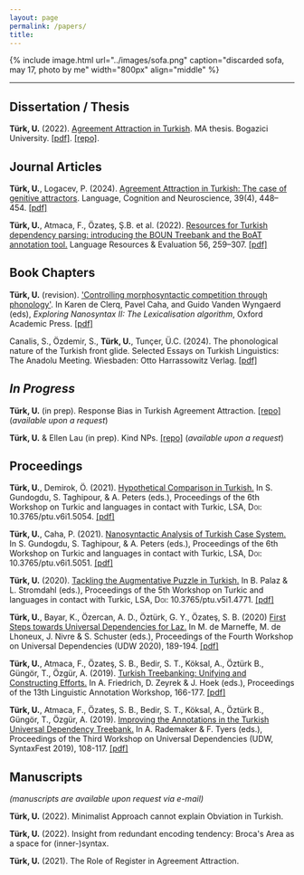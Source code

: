 ```yaml
---
layout: page
permalink: /papers/
title:
---
```


{% include image.html url="../images/sofa.png" caption="discarded sofa, may 17,  photo by me" width="800px" align="middle" %}

---

## Dissertation / Thesis

**Türk, U.** (2022). [Agreement Attraction in Turkish](http://seyhan.library.boun.edu.tr/record=b2776878~S5). MA thesis. Bogazici University. [[pdf]](../files/ma_defense/Turk2020-Agreement-Attraction-in-Turkish.pdf). [[repo]](https://github.com/utkuturk/ma-thesis).


##  Journal Articles

**Türk, U.**, Logacev, P. (2024). [Agreement Attraction in Turkish: The case of genitive attractors](https://www.tandfonline.com/doi/full/10.1080/23273798.2024.2324766).  Language, Cognition and Neuroscience, 39(4), 448–454. [[pdf]](../files/pdfs/TurkLogacev2024-cnl-preprint.pdf)

**Türk, U.**, Atmaca, F., Özateş, Ş.B. et al. (2022). [Resources for Turkish dependency parsing: introducing the BOUN Treebank and the BoAT annotation tool.](https://link.springer.com/article/10.1007/s10579-021-09558-0) Language Resources & Evaluation 56, 259–307. [[pdf]](../files/pdfs/TurkEtAl2022.pdf)

## Book Chapters

**Türk, U.** (revision). ['Controlling morphosyntactic competition through phonology'](https://lingbuzz.net/lingbuzz/008295). In Karen de Clerq, Pavel Caha, and Guido Vanden Wyngaerd (eds), *Exploring Nanosyntax II: The Lexicalisation algorithm*, Oxford Academic Press. [[pdf]](../files/pdfs/Turk2024.pdf)

Canalis, S., Özdemir, S., **Türk, U.**, Tunçer, Ü.C. (2024). The phonological nature of the Turkish front glide. Selected Essays on Turkish Linguistics: The Anadolu Meeting. Wiesbaden: Otto Harrassowitz Verlag. [[pdf]](../files/pdfs/CanalisEtAl2024.pdf)


## _In Progress_


**Türk, U.** (in prep). Response Bias in Turkish Agreement Attraction. [[repo]](https://github.com/utkuturk/attraction_meta) (_available upon a request_)

**Türk, U.** & Ellen Lau (in prep). Kind NPs. [[repo]](https://github.com/utkuturk/kind) (_available upon a request_)

## Proceedings

**Türk, U.**, Demirok, Ö. (2021). [Hypothetical Comparison in Turkish.](https://journals.linguisticsociety.org/proceedings/index.php/tu/article/view/5054) In S. Gundogdu, S. Taghipour, & A. Peters (eds.), Proceedings of the 6th Workshop on Turkic and languages in contact with Turkic, LSA, <font style="font-variant: small-caps">Doi:</font> 10.3765/ptu.v6i1.5054. [[pdf]](../files/papers/TurkDemirok2021.pdf)

**Türk, U.**, Caha, P. (2021). [Nanosyntactic Analysis of Turkish Case System.](https://journals.linguisticsociety.org/proceedings/index.php/tu/article/view/5051) In S. Gundogdu, S. Taghipour, & A. Peters (eds.), Proceedings of the 6th Workshop on Turkic and languages in contact with Turkic, LSA, <font style="font-variant: small-caps">Doi:</font> 10.3765/ptu.v6i1.5051. [[pdf]](../files/papers/TurkCaha2021.pdf)


**Türk, U.** (2020). [Tackling the Augmentative Puzzle in Turkish.](https://journals.linguisticsociety.org/proceedings/index.php/tu/article/view/4771) In B. Palaz & L. Stromdahl (eds.), Proceedings of the 5th Workshop on Turkic and languages in contact with Turkic, LSA, <font style="font-variant: small-caps">Doi:</font> 10.3765/ptu.v5i1.4771. [[pdf]](../files/papers/Turk2020.pdf)


**Türk, U.**, Bayar, K., Özercan, A. D., Öztürk, G. Y., Özateş, S. B. (2020) [First Steps towards Universal Dependencies for Laz.](https://aclanthology.org/2020.udw-1.21.pdf) In M. de Marneffe, M. de Lhoneux, J. Nivre & S. Schuster (eds.), Proceedings of the Fourth Workshop on Universal Dependencies (UDW 2020), 189-194. [[pdf]](../files/papers/TurkEtAl2020.pdf)

**Türk, U.**, Atmaca, F., Özateş, S. B., Bedir, S. T., Köksal, A., Öztürk B., Güngör, T., Özgür, A. (2019). [Turkish Treebanking: Unifying and Constructing Efforts.](https://aclanthology.org/W19-4019.pdf) In A. Friedrich, D. Zeyrek & J. Hoek (eds.), Proceedings of the 13th Linguistic Annotation Workshop, 166-177. [[pdf]](../files/papers/TurkEtAl2019b.pdf)

**Türk, U.**, Atmaca, F., Özateş, S. B., Bedir, S. T., Köksal, A., Öztürk B., Güngör, T., Özgür, A. (2019). [Improving the Annotations in the Turkish Universal Dependency Treebank.](https://aclanthology.org/W19-8013.pdf) In A. Rademaker & F. Tyers (eds.), Proceedings of the Third Workshop on Universal Dependencies (UDW, SyntaxFest 2019), 108-117. [[pdf]](../files/papers/TurkEtAl2019a.pdf)



## Manuscripts

_(manuscripts are available upon request via e-mail)_

**Türk, U.** (2022). Minimalist Approach cannot explain Obviation in Turkish.

**Türk, U.** (2022). Insight from redundant encoding tendency: Broca's Area as a space for (inner-)syntax.

**Türk, U.** (2021). The Role of Register in Agreement Attraction.
